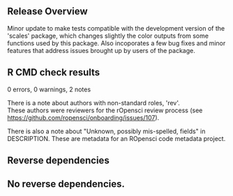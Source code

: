 ## Release Overview

Minor update to make tests compatible with the development version of the 'scales' package, which changes slightly the color outputs from some functions used by this package. Also incoporates a few bug fixes and minor features that address issues brought up by users of the package.

## R CMD check results

0 errors, 0 warnings, 2 notes

There is a note about authors with non-standard roles, 'rev'.  
These authors were reviewers for the rOpensci review process 
(see https://github.com/ropensci/onboarding/issues/107).   

There is also a note about "Unknown, possibly mis-spelled, fields" in 
DESCRIPTION. These are metadata for an ROpensci code metadata project.

## Reverse dependencies

No reverse dependencies.
---